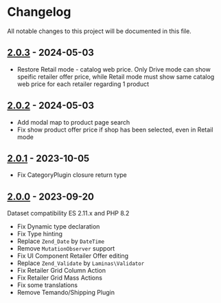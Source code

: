 # Changelog

All notable changes to this project will be documented in this file.

## [2.0.3] - 2024-05-03
[2.0.3]: https://github.com/Smile-SA/magento2-module-retailer-offer/compare/2.0.2...2.0.3

- Restore Retail mode - catalog web price. Only Drive mode can show speific retailer offer price, while Retail mode must show same catalog web price for each retailer regarding 1 product

## [2.0.2] - 2024-05-03
[2.0.2]: https://github.com/Smile-SA/magento2-module-retailer-offer/compare/2.0.1...2.0.2

- Add modal map to product page search
- Fix show product offer price if shop has been selected, even in Retail mode

## [2.0.1] - 2023-10-05
[2.0.1]: https://github.com/Smile-SA/magento2-module-retailer-offer/compare/2.0.0...2.0.1

- Fix CategoryPlugin closure return type

## [2.0.0] - 2023-09-20
[2.0.0]: https://github.com/Smile-SA/magento2-module-retailer-offer/compare/1.8.1...2.0.0

Dataset compatibility ES 2.11.x and PHP 8.2

- Fix Dynamic type declaration
- Fix Type hinting
- Replace `Zend_Date` by `DateTime`
- Remove `MutationObserver` support
- Fix UI Component Retailer Offer editing
- Replace `Zend_Validate` by `Laminas\Validator`
- Fix Retailer Grid Column Action
- Fix Retailer Grid Mass Actions
- Fix some translations
- Remove Temando/Shipping Plugin
